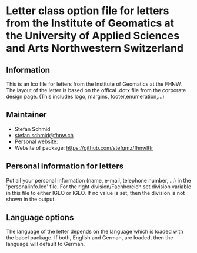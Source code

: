 # Letter class option file for letters from the Institute of Geomatics at the University of Applied Sciences and Arts Northwestern Switzerland

## Information
This is an lco file for letters from the Institute of Geomatics
at the FHNW. The layout of the
letter is based on the offical .dotx file from the corporate design
page. (This includes logo, margins, footer,enumeration,...)

## Maintainer
- Stefan Schmid
- <stefan.schmid@fhnw.ch>
- Personal website: 
- Website of package: https://github.com/stefgmz/fhnwlttr

## Personal information for letters
Put all your personal information (name, e-mail, telephone number, ...)
in the 'personalinfo.lco' file.
For the right division/Fachbereich set division variable in this file
to either IGEO or IGEO. If no value is set, then the division is not
shown in the output.

## Language options
The language of the letter depends on the language which is loaded
with the babel package. If both, English and German, are loaded,
then the language will default to German.

